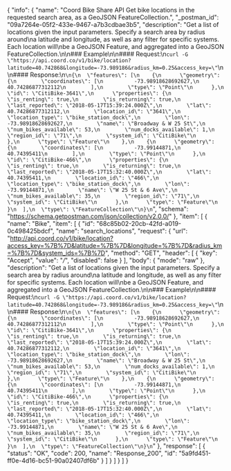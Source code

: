 {
  "info": {
    "name": "Coord Bike Share API Get bike locations in the requested search area, as a GeoJSON FeatureCollection.",
    "_postman_id": "09a7264e-05f2-433e-9467-a7b3cdbae3b5",
    "description": "Get a list of locations given the input parameters. Specify a search area by radius around\na latitude and longitude, as well as any filter for specific systems. Each location will\nbe a GeoJSON Feature, and aggregated into a GeoJSON FeatureCollection.\n\n### Example\n\n#### Request:\n`curl -G \"https://api.coord.co/v1/bike/location?latitude=40.742868&longitude=-73.989186&radius_km=0.25&access_key=\"`\n\n#### Response:\n```\n{\n  \"features\": [\n    {\n      \"geometry\": {\n        \"coordinates\": [\n          -73.98918628692627,\n          40.74286877312112\n        ],\n        \"type\": \"Point\"\n      },\n      \"id\": \"CitiBike-3641\",\n      \"properties\": {\n        \"is_renting\": true,\n        \"is_returning\": true,\n        \"last_reported\": \"2018-05-17T15:39:24.000Z\",\n        \"lat\": 40.74286877312112,\n        \"location_id\": \"3641\",\n        \"location_type\": \"bike_station_dock\",\n        \"lon\": -73.98918628692627,\n        \"name\": \"Broadway & W 25 St\",\n        \"num_bikes_available\": 53,\n        \"num_docks_available\": 1,\n        \"region_id\": \"71\",\n        \"system_id\": \"CitiBike\"\n      },\n      \"type\": \"Feature\"\n    },\n    {\n      \"geometry\": {\n        \"coordinates\": [\n          -73.99144871,\n          40.74395411\n        ],\n        \"type\": \"Point\"\n      },\n      \"id\": \"CitiBike-466\",\n      \"properties\": {\n        \"is_renting\": true,\n        \"is_returning\": true,\n        \"last_reported\": \"2018-05-17T15:32:40.000Z\",\n        \"lat\": 40.74395411,\n        \"location_id\": \"466\",\n        \"location_type\": \"bike_station_dock\",\n        \"lon\": -73.99144871,\n        \"name\": \"W 25 St & 6 Ave\",\n        \"num_bikes_available\": 35,\n        \"region_id\": \"71\",\n        \"system_id\": \"CitiBike\"\n      },\n      \"type\": \"Feature\"\n    }\n  ],\n  \"type\": \"FeatureCollection\"\n}\n```",
    "schema": "https://schema.getpostman.com/json/collection/v2.0.0/"
  },
  "item": [
    {
      "name": "Bike",
      "item": [
        {
          "id": "68c85b02-20cb-42fd-a019-0c498425bdcf",
          "name": "search_locations",
          "request": {
            "url": "http://api.coord.co/v1/bike/location?access_key=%7B%7D&latitude=%7B%7D&longitude=%7B%7D&radius_km=%7B%7D&system_ids=%7B%7D",
            "method": "GET",
            "header": [
              {
                "key": "Accept",
                "value": "*/*",
                "disabled": false
              }
            ],
            "body": {
              "mode": "raw"
            },
            "description": "Get a list of locations given the input parameters. Specify a search area by radius around\na latitude and longitude, as well as any filter for specific systems. Each location will\nbe a GeoJSON Feature, and aggregated into a GeoJSON FeatureCollection.\n\n### Example\n\n#### Request:\n`curl -G \"https://api.coord.co/v1/bike/location?latitude=40.742868&longitude=-73.989186&radius_km=0.25&access_key=\"`\n\n#### Response:\n```\n{\n  \"features\": [\n    {\n      \"geometry\": {\n        \"coordinates\": [\n          -73.98918628692627,\n          40.74286877312112\n        ],\n        \"type\": \"Point\"\n      },\n      \"id\": \"CitiBike-3641\",\n      \"properties\": {\n        \"is_renting\": true,\n        \"is_returning\": true,\n        \"last_reported\": \"2018-05-17T15:39:24.000Z\",\n        \"lat\": 40.74286877312112,\n        \"location_id\": \"3641\",\n        \"location_type\": \"bike_station_dock\",\n        \"lon\": -73.98918628692627,\n        \"name\": \"Broadway & W 25 St\",\n        \"num_bikes_available\": 53,\n        \"num_docks_available\": 1,\n        \"region_id\": \"71\",\n        \"system_id\": \"CitiBike\"\n      },\n      \"type\": \"Feature\"\n    },\n    {\n      \"geometry\": {\n        \"coordinates\": [\n          -73.99144871,\n          40.74395411\n        ],\n        \"type\": \"Point\"\n      },\n      \"id\": \"CitiBike-466\",\n      \"properties\": {\n        \"is_renting\": true,\n        \"is_returning\": true,\n        \"last_reported\": \"2018-05-17T15:32:40.000Z\",\n        \"lat\": 40.74395411,\n        \"location_id\": \"466\",\n        \"location_type\": \"bike_station_dock\",\n        \"lon\": -73.99144871,\n        \"name\": \"W 25 St & 6 Ave\",\n        \"num_bikes_available\": 35,\n        \"region_id\": \"71\",\n        \"system_id\": \"CitiBike\"\n      },\n      \"type\": \"Feature\"\n    }\n  ],\n  \"type\": \"FeatureCollection\"\n}\n```"
          },
          "response": [
            {
              "status": "OK",
              "code": 200,
              "name": "Response_200",
              "id": "5a9fd451-ff0e-4d16-bc51-90a02407df6b"
            }
          ]
        }
      ]
    }
  ]
}